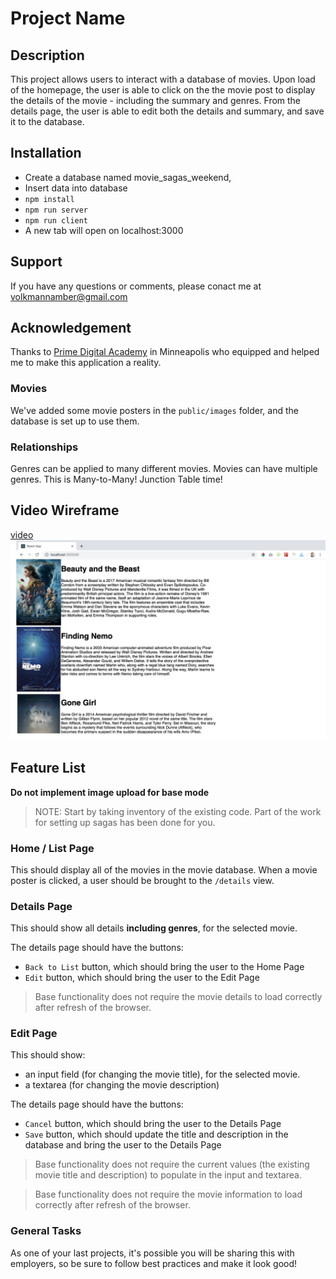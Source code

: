 # Project Name
## Description
 This project allows users to interact with a database of movies. Upon load of the homepage, the user is able to click on the the movie post to display the details of the movie - including the summary and genres. From the details page, the user is able to edit both the details and summary, and save it to the database.

## Installation
- Create a database named movie_sagas_weekend,
- Insert data into database
- `npm install`
- `npm run server`
- `npm run client`
- A new tab will open on localhost:3000

## Support
If you have any questions or comments, please conact me at volkmannamber@gmail.com


## Acknowledgement
Thanks to [Prime Digital Academy](www.primeacademy.io) in Minneapolis who equipped and helped me to make this application a reality.
 

### Movies
We've added some movie posters in the `public/images` folder, and the database is set up to use them.

### Relationships
Genres can be applied to many different movies. Movies can have multiple genres. This is Many-to-Many! Junction Table time!

## Video Wireframe

[video ![Home Wireframe](/wireframes/home-wireframe.png)](https://vimeo.com/343530927)

## Feature List

**Do not implement image upload for base mode**

> NOTE: Start by taking inventory of the existing code. Part of the work for setting up sagas has been done for you.

### Home / List Page

This should display all of the movies in the movie database. When a movie poster is clicked, a user should be brought to the `/details` view.

### Details Page

This should show all details **including genres**, for the selected movie.

The details page should have the buttons:

- `Back to List` button, which should bring the user to the Home Page
- `Edit` button, which should bring the user to the Edit Page

> Base functionality does not require the movie details to load correctly after refresh of the browser.

### Edit Page

This should show:

- an input field (for changing the movie title), for the selected movie.
- a textarea (for changing the movie description)

The details page should have the buttons:

- `Cancel` button, which should bring the user to the Details Page
- `Save` button, which should update the title and description in the database and bring the user to the Details Page

> Base functionality does not require the current values (the existing movie title and description) to populate in the input and textarea.

> Base functionality does not require the movie information to load correctly after refresh of the browser.

### General Tasks

As one of your last projects, it's possible you will be sharing this with employers, so be sure to follow best practices and make it look good!




